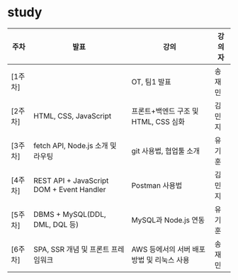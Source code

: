 # study

주차 | 발표 | 강의 | 강의자
------|-----------|--------------|------------
[1주차]| |OT, 팀1 발표| 송재민
[2주차]|HTML, CSS, JavaScript|프론트+백엔드 구조 및 HTML, CSS 심화 | 김민지
[3주차]|fetch API, Node.js 소개 및 라우팅|git 사용법, 협업툴 소개 | 유기훈
[4주차]|REST API + JavaScript DOM + Event Handler|Postman 사용법 | 김민지
[5주차]|DBMS + MySQL(DDL, DML, DQL 등)|MySQL과 Node.js 연동 | 유기훈
[6주차]|SPA, SSR 개념 및 프론트 프레임워크|AWS 등에서의 서버 배포 방법 및 리눅스 사용 | 송재민
